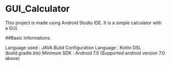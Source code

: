 # GUI_Calculator

This project is made using Android Studio IDE. It is a simple calculator with a GUI.

##Basic Informations

Language used : JAVA
Build Configuration Language : Kotlin DSL (build.gradle.kts)
Minimum SDK : Android 7.0 (Supported android version 7.0 above)
